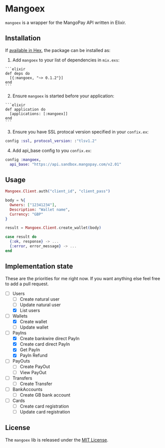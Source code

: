 # Mangoex

`mangoex` is a wrapper for the MangoPay API written in Elixir.

## Installation

If [available in Hex](https://hex.pm/docs/publish), the package can be installed as:

  1. Add `mangoex` to your list of dependencies in `mix.exs`:

    ```elixir
    def deps do
      [{:mangoex, "~> 0.1.2"}]
    end
    ```

  2. Ensure `mangoex` is started before your application:

    ```elixir
    def application do
      [applications: [:mangoex]]
    end
    ```
    
 3. Ensure you have SSL protocal version specified in your `confix.ex`:
 
 ```elixir
 config :ssl, protocol_version: :"tlsv1.2"
 ```
 
 4. Add api_base config to you `confix.ex`:
 
 ```elixir
 config :mangoex,
   api_base: "https://api.sandbox.mangopay.com/v2.01"
 ```

## Usage

```elixir
Mangoex.Client.auth("client_id", "client_pass")

body = %{
  Owners: ["12341234"],
  Description: "Wallet name",
  Currency: "GBP"
}

result = Mangoex.Client.create_wallet(body)

case result do
  {:ok, response} -> ...
  {:error, error_message} -> ...
end
```

## Implementation state

These are the priorities for me right now. If you want anything else feel free to add a pull request.

- [ ] Users
  - [ ] Create natural user
  - [ ] Update natural user
  - [x] List users
- [ ] Wallets
  - [x] Create wallet
  - [ ] Update wallet
- [ ] PayIns
  - [x] Create bankwire direct PayIn
  - [x] Create card direct PayIn
  - [x] Get PayIn
  - [x] PayIn Refund
- [ ] PayOuts
 	- [ ] Create PayOut
 	- [ ] View PayOut
- [ ] Transfers
 	- [ ] Create Transfer
- [ ] BankAccounts
 	- [ ] Create GB bank account
- [ ] Cards
  - [ ] Create card registration
  - [ ] Update card registration

## License

The `mangoex` lib is released under the [MIT License](http://www.opensource.org/licenses/MIT).
